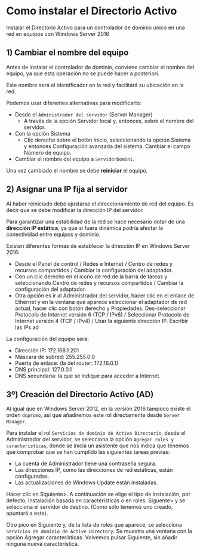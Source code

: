 # Como instalar el Directorio Activo

Instalar el Directorio Activo para un controlador de dominio único en una red en equipos con Windows Server 2016

## 1) Cambiar el nombre del equipo

Antes de instalar el controlador de dominio, conviene cambiar el nombre del equipo,
ya que esta operación no se puede hacer a posteriori.

Este nombre será el identificador en la red y facilitará su ubicación en la red.

Podemos usar diferentes alternativas para modificarlo:

- Desde el ``Administrador del servidor`` (Server Manager)
  - A través de la opción Servidor local y, entonces, sobre el nombre del servidor.
- Con la opción Sistema
  - Clic derecho sobre el botón Inicio, seleccionando la opción Sistema y entonces Configuración avanzada del sistema. Cambiar el campo Número de equipo.
- Cambiar el nombre del equipo a ``ServidorDomini``.

Una vez cambiado el nombre se debe **reiniciar** el equipo.

## 2) Asignar una IP fija al servidor

Al haber reiniciado debe ajustarse el direccionamiento de red del equipo. Es decir
que se debe modificar la dirección IP del servidor.

Para garantizar una estabilidad de la red se hace necesario dotar de una **dirección IP estática**, ya que si fuera dinámica podría afectar la conectividad entre equipos y dominio.

Existen diferentes formas de establecer la dirección IP en Windows Server 2016:

- Desde el Panel de control / Redes e Internet / Centro de redes y recursos compartidos / Cambiar la configuración del adaptador.
- Con un clic derecho en el icono de red de la barra de tareas y seleccionando Centro de redes y recursos compartidos / Cambiar la configuración del adaptador.
- Otra opción es ir al Administrador del servidor, hacer clic en el enlace de Ethernet y en la ventana que aparece seleccionar el adaptador de red actual, hacer clic con botón derecho y Propiedades. Des-seleccionar Protocolo de Internet versión 6 (TCP / IPv6) / Seleccionar Protocolo de Internet versión 4 (TCP / IPv4) / Usar la siguiente dirección IP. Escribir las IPs ad

La configuración del equipo será:

- Dirección IP: 172.168.1.201
- Máscara de subred: 255.255.0.0
- Puerta de enlace: (la del router: 172.16.0.1)
- DNS principal: 127.0.0.1
- DNS secundaria: la que se indique para acceder a Internet.

## 3º) Creación del Directorio Activo (AD)

Al igual que en Windows Server 2012, en la versión 2016 tampoco existe el orden
 ``dcpromo``, así que añadiremos este rol directamente desde ``Server Manager``.

Para instalar el rol ``Servicios de dominio de Active Directorio``, desde
el Administrador del servidor, se selecciona la opción ``Agregar roles y características``,
donde se inicia un asistente que nos indica que tenemos que comprobar que se han
cumplido las siguientes tareas previas:

- La cuenta de Administrador tiene una contraseña segura.
- Las direcciones IP, como las direcciones de red estáticas, están configuradas.
- Las actualizaciones de Windows Update están instaladas.

Hacer clic en Siguiente>. A continuación se elige el tipo de instalación, por defecto,
Instalación basada en características o en roles.
Siguente> y se selecciona el servidor de destino. (Como sólo tenemos uno creado,
apuntará a este).

Otro pico en Siguiente y, de la lista de roles que aparece, se selecciona ``Servicios de
dominio de Active Directory``. Se muestra una ventana con la opción Agregar
características. Volvemos pulsar Siguiente, sin añadir ninguna nueva característica.
